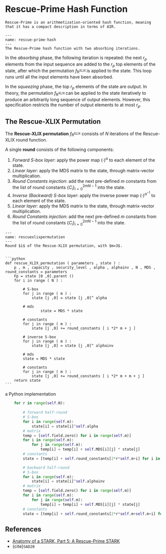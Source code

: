 # Rescue-Prime Hash Function

```{important} 
Rescue-Prime is an arithmetization-oriented hash function, meaning that it has a compact description in terms of AIR. 
```

```{figure} ../Attachments/rescue-prime-hash.png
---
name: rescue-prime-hash
---
The Rescue-Prime hash function with two absorbing iterations.
```

In the *absorbing* phase, the following iteration is repeated: the next $r_{p}$ elements from the input sequence are added to the $r_{p}$ top elements of the state, after which the permutation $f_{\mathrm{R}^{\text {XLIX }}}$ is applied to the state. This loop runs until all the input elements have been absorbed.

In the *squeezing* phase, the top $r_{p}$ elements of the state are output. In theory, the permutation $f_{\mathrm{R}^{\text {XLIX }}}$ can be applied to the state iteratively to produce an arbitrarily long sequence of output elements. However, this specification restricts the number of output elements to at most $r_{p}$.

## The Rescue-XLIX Permutation
The **Rescue-XLIX permutation** $f_{R^{\text{XLIX}}}$ consists of $N$ iterations of the Rescue-XLIX round function. 

A single **round** consists of the following components:
1. *Forward S-box layer*: apply the power map $(\cdot)^{\alpha}$ to each element of the state.
2. *Linear layer*: apply the MDS matrix to the state, through matrix-vector multiplication.
3. *Round Constants injection*: add the next  pre-defined $m$ constants from the list of round constants $\left\{C_{i}\right\}_{i=0}^{2 m N-1}$ into the state.
4. *Inverse (Backward) S-box layer*: apply the inverse power map $(\cdot)^{\alpha^{-1}}$ to each element of the state.
5. *Linear layer*: apply the MDS matrix to the state, through matrix-vector multiplication.
6. *Round Constants injection*: add the next  pre-defined $m$ constants from the list of round constants $\left\{C_{i}\right\}_{i=0}^{2 m N-1}$ into the state.


```{figure} ../Attachments/rescuexlixpermutation.png
---
name: rescuexlixpermutation
---
Round $i$ of the Rescue-XLIX permutation, with $m=3$.
```

````{prf:algorithm} The Rescue-XLIX permutation

```python
def rescue_XLIX_permutation ( parameters , state ) :
	p , m , capacity , security_level , alpha , alphainv , N , MDS , round_constants = parameters
	Fp = state [0 ,0].parent ()
	for i in range ( N ) :

		# S-box
		for j in range ( m ) :
			state [j ,0] = state [j ,0]^ alpha

		# mds
                state = MDS * state

		# constants
		for j in range ( m ) :
			state [j ,0] += round_constants [ i *2* m + j ]

		# inverse S-box
		for j in range ( m ) :
			state [j ,0] = state [j ,0]^ alphainv

		# mds
		state = MDS * state

		# constants
		for j in range ( m ) :
			state [j ,0] += round_constants [ i *2* m + m + j ]
	return state
```
````
a Python implementation
```python
    for r in range(self.N):
        
        # forward half-round
        # S-box
        for i in range(self.m):
            state[i] = state[i]^self.alpha
        # matrix
        temp = [self.field.zero() for i in range(self.m)]
        for i in range(self.m):
            for j in range(self.m):
                temp[i] = temp[i] + self.MDS[i][j] * state[j]
        # constants
        state = [temp[i] + self.round_constants[2*r*self.m+i] for i in range(self.m)]

        # backward half-round
        # S-box
        for i in range(self.m):
            state[i] = state[i]^self.alphainv
        # matrix
        temp = [self.field.zero() for i in range(self.m)]
        for i in range(self.m):
            for j in range(self.m):
                temp[i] = temp[i] + self.MDS[i][j] * state[j]
        # constants
        state = [temp[i] + self.round_constants[2*r*self.m+self.m+i] for i in range(self.m)]
```
## References
- [Anatomy of a STARK, Part 5: A Rescue-Prime STARK](https://aszepieniec.github.io/stark-anatomy/rescue-prime)
- {cite}`SAD20` 